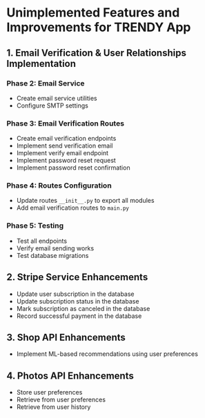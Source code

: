 # Unimplemented Features and Improvements for TRENDY App

## 1. Email Verification & User Relationships Implementation
### Phase 2: Email Service
- Create email service utilities
- Configure SMTP settings

### Phase 3: Email Verification Routes
- Create email verification endpoints
- Implement send verification email
- Implement verify email endpoint
- Implement password reset request
- Implement password reset confirmation

### Phase 4: Routes Configuration
- Update routes `__init__.py` to export all modules
- Add email verification routes to `main.py`

### Phase 5: Testing
- Test all endpoints
- Verify email sending works
- Test database migrations

## 2. Stripe Service Enhancements
- Update user subscription in the database
- Update subscription status in the database
- Mark subscription as canceled in the database
- Record successful payment in the database

## 3. Shop API Enhancements
- Implement ML-based recommendations using user preferences

## 4. Photos API Enhancements
- Store user preferences
- Retrieve from user preferences
- Retrieve from user history
